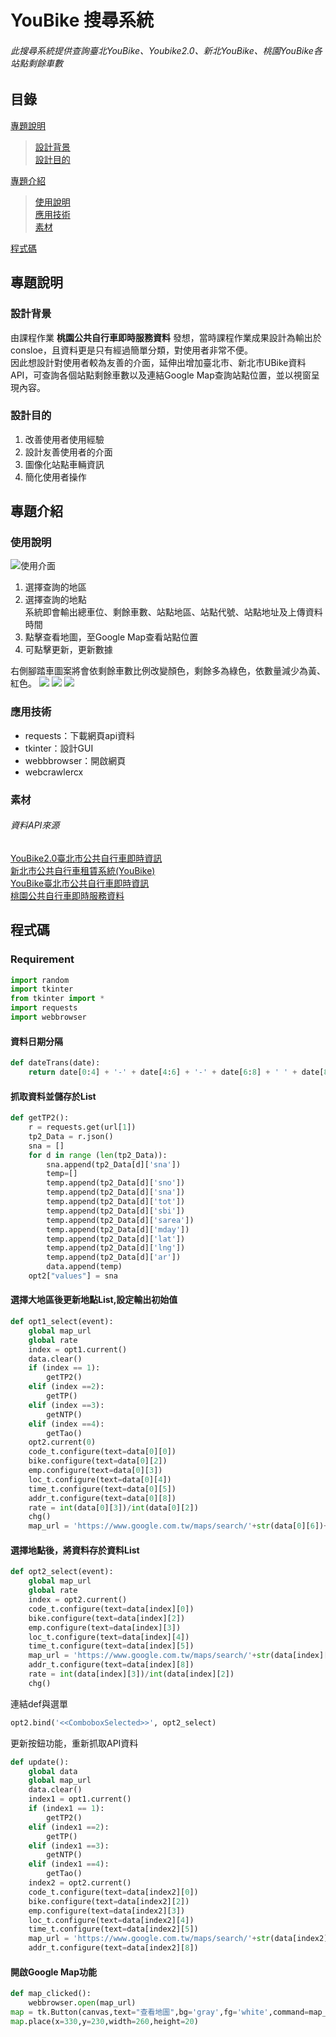 # YouBike 搜尋系統

###### 此搜尋系統提供查詢臺北YouBike、Youbike2.0、新北YouBike、桃園YouBike各站點剩餘車數


## 目錄
[專題說明](https://github.com/yu-chen11/ubike-search/blob/main/README.md#%E5%B0%88%E9%A1%8C%E8%AA%AA%E6%98%8E)  
>[設計背景](https://github.com/yu-chen11/ubike-search/blob/main/README.md#%E8%A8%AD%E8%A8%88%E8%83%8C%E6%99%AF)  
>[設計目的](https://github.com/yu-chen11/ubike-search/blob/main/README.md#%E8%A8%AD%E8%A8%88%E7%9B%AE%E7%9A%84)

[專題介紹](https://github.com/yu-chen11/ubike-search/blob/main/README.md#%E5%B0%88%E9%A1%8C%E4%BB%8B%E7%B4%B9)
>[使用說明](https://github.com/yu-chen11/ubike-search/blob/main/README.md#%E4%BD%BF%E7%94%A8%E8%AA%AA%E6%98%8E)       
>[應用技術](https://github.com/yu-chen11/ubike-search/blob/main/README.md#%E6%87%89%E7%94%A8%E6%8A%80%E8%A1%93)       
>[素材](https://github.com/yu-chen11/ubike-search/blob/main/README.md#%E7%B4%A0%E6%9D%90)

[程式碼](https://github.com/yu-chen11/ubike-search/blob/main/README.md#%E7%A8%8B%E5%BC%8F%E7%A2%BC)

## 專題說明

### 設計背景

由課程作業 **桃園公共自行車即時服務資料** 發想，當時課程作業成果設計為輸出於consloe，且資料更是只有經過簡單分類，對使用者非常不便。  
因此想設計對使用者較為友善的介面，延伸出增加臺北市、新北市UBike資料API，可查詢各個站點剩餘車數以及連結Google Map查詢站點位置，並以視窗呈現內容。

### 設計目的
1. 改善使用者使用經驗
1. 設計友善使用者的介面
1. 圖像化站點車輛資訊
1. 簡化使用者操作

## 專題介紹

### 使用說明
![使用介面](img_readme/main.png)
1. 選擇查詢的地區
2. 選擇查詢的地點  
系統即會輸出總車位、剩餘車數、站點地區、站點代號、站點地址及上傳資料時間
3. 點擊查看地圖，至Google Map查看站點位置
4. 可點擊更新，更新數據
   
右側腳踏車圖案將會依剩餘車數比例改變顏色，剩餘多為綠色，依數量減少為黃、紅色。
![](img_readme/green.png)
![](img_readme/yellow.png)
![](img_readme/red.png)
### 應用技術
* requests：下載網頁api資料
* tkinter：設計GUI
* webbbrowser：開啟網頁
* webcrawlercx

### 素材
###### 資料API來源


[YouBike2.0臺北市公共自行車即時資訊](https://data.gov.tw/dataset/137993)  
[新北市公共自行車租賃系統(YouBike)](https://data.ntpc.gov.tw/datasets/71CD1490-A2DF-4198-BEF1-318479775E8A)  
[YouBike臺北市公共自行車即時資訊](https://data.gov.tw/dataset/128706)  
[桃園公共自行車即時服務資料](https://data.tycg.gov.tw/opendata/datalist/datasetMeta?oid=5ca2bfc7-9ace-4719-88ae-4034b9a5a55c)

## 程式碼

### Requirement

```py
import random
import tkinter
from tkinter import *
import requests
import webbrowser
```
#### 資料日期分隔
```py
def dateTrans(date):
    return date[0:4] + '-' + date[4:6] + '-' + date[6:8] + ' ' + date[8:10] + ':' + date[10:12] + ':' + date[12:14]
```
#### 抓取資料並儲存於List
```py
def getTP2():
    r = requests.get(url[1])
    tp2_Data = r.json()
    sna = []
    for d in range (len(tp2_Data)):
        sna.append(tp2_Data[d]['sna'])
        temp=[]
        temp.append(tp2_Data[d]['sno'])
        temp.append(tp2_Data[d]['sna'])
        temp.append(tp2_Data[d]['tot'])
        temp.append(tp2_Data[d]['sbi'])
        temp.append(tp2_Data[d]['sarea'])
        temp.append(tp2_Data[d]['mday'])
        temp.append(tp2_Data[d]['lat'])
        temp.append(tp2_Data[d]['lng'])
        temp.append(tp2_Data[d]['ar'])
        data.append(temp)
    opt2["values"] = sna
```
#### 選擇大地區後更新地點List,設定輸出初始值
```py
def opt1_select(event):
    global map_url
    global rate
    index = opt1.current()
    data.clear()
    if (index == 1):
        getTP2()
    elif (index ==2):
        getTP()
    elif (index ==3):
        getNTP()
    elif (index ==4):
        getTao()
    opt2.current(0)
    code_t.configure(text=data[0][0])
    bike.configure(text=data[0][2])
    emp.configure(text=data[0][3])
    loc_t.configure(text=data[0][4])
    time_t.configure(text=data[0][5])
    addr_t.configure(text=data[0][8])
    rate = int(data[0][3])/int(data[0][2])
    chg()
    map_url = 'https://www.google.com.tw/maps/search/'+str(data[0][6])+','+str(data[0][7])
```
#### 選擇地點後，將資料存於資料List
```py
def opt2_select(event):
    global map_url
    global rate
    index = opt2.current()
    code_t.configure(text=data[index][0])
    bike.configure(text=data[index][2])
    emp.configure(text=data[index][3])
    loc_t.configure(text=data[index][4])
    time_t.configure(text=data[index][5])
    map_url = 'https://www.google.com.tw/maps/search/'+str(data[index][6])+','+str(data[index][7])
    addr_t.configure(text=data[index][8])
    rate = int(data[index][3])/int(data[index][2])
    chg()
```
連結def與選單
```py
opt2.bind('<<ComboboxSelected>>', opt2_select)
```
更新按鈕功能，重新抓取API資料
```py
def update():
    global data
    global map_url
    data.clear()
    index1 = opt1.current()
    if (index1 == 1):
        getTP2()
    elif (index1 ==2):
        getTP()
    elif (index1 ==3):
        getNTP()
    elif (index1 ==4):
        getTao()
    index2 = opt2.current()
    code_t.configure(text=data[index2][0])
    bike.configure(text=data[index2][2])
    emp.configure(text=data[index2][3])
    loc_t.configure(text=data[index2][4])
    time_t.configure(text=data[index2][5])
    map_url = 'https://www.google.com.tw/maps/search/'+str(data[index2][6])+','+str(data[index2][7])
    addr_t.configure(text=data[index2][8])
```
#### 開啟Google Map功能
```py
def map_clicked():
    webbrowser.open(map_url)
map = tk.Button(canvas,text="查看地圖",bg='gray',fg='white',command=map_clicked)
map.place(x=330,y=230,width=260,height=20)
```